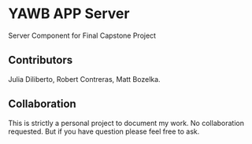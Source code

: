 # YAWB APP Server
Server Component for Final Capstone Project

## Contributors
Julia Diliberto, Robert Contreras, Matt Bozelka.

## Collaboration
This is strictly a personal project to document my work. No collaboration requested. But if you have question please feel free to ask.

